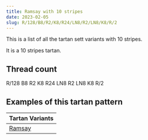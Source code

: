 ```yaml
---
title: Ramsay with 10 stripes
date: 2023-02-05
slug: R/128/B8/R2/K8/R24/LN8/R2/LN8/K8/R/2
---
```

This is a list of all the tartan sett variants with 10 stripes.

It is a 10 stripes tartan.


## Thread count
R/128 B8 R2 K8 R24 LN8 R2 LN8 K8 R/2

## Examples of this tartan pattern

| Tartan Variants |
|---------------|
| [Ramsay](/variants/r/128/b8/r2/k8/r24/ln8/r2/ln8/k8/r/2-b304080-k000000-lne0e0e0-rc00000)||
